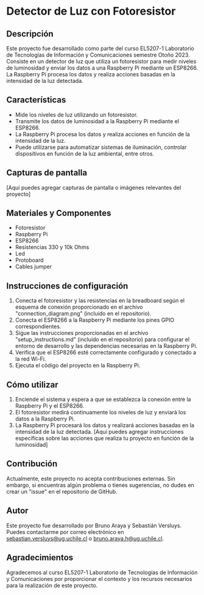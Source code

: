 # Detector de Luz con Fotoresistor
## Descripción
Este proyecto fue desarrollado como parte del curso EL5207-1 Laboratorio de Tecnologías de Información y Comunicaciones semestre Otoño 2023. Consiste en un detector de luz que utiliza un fotoresistor para medir niveles de luminosidad y enviar los datos a una Raspberry Pi mediante un ESP8266. La Raspberry Pi procesa los datos y realiza acciones basadas en la intensidad de la luz detectada.

## Características
* Mide los niveles de luz utilizando un fotoresistor.
* Transmite los datos de luminosidad a la Raspberry Pi mediante el ESP8266.
* La Raspberry Pi procesa los datos y realiza acciones en función de la intensidad de la luz.
* Puede utilizarse para automatizar sistemas de iluminación, controlar dispositivos en función de la luz ambiental, entre otros.

## Capturas de pantalla
[Aquí puedes agregar capturas de pantalla o imágenes relevantes del proyecto]


## Materiales y Componentes
* Fotoresistor
* Raspberry Pi
* ESP8266
* Resistencias 330 y 10k Ohms
* Led
* Protoboard
* Cables jumper

## Instrucciones de configuración
1. Conecta el fotoresistor y las resistencias en la breadboard según el esquema de conexión proporcionado en el archivo "connection_diagram.png" (incluido en el repositorio).
2. Conecta el ESP8266 a la Raspberry Pi mediante los pines GPIO correspondientes.
3. Sigue las instrucciones proporcionadas en el archivo "setup_instructions.md" (incluido en el repositorio) para configurar el entorno de desarrollo y las dependencias necesarias en la Raspberry Pi.
4. Verifica que el ESP8266 esté correctamente configurado y conectado a la red Wi-Fi.
5. Ejecuta el código del proyecto en la Raspberry Pi.

## Cómo utilizar
1. Enciende el sistema y espera a que se establezca la conexión entre la Raspberry Pi y el ESP8266.
2. El fotoresistor medirá continuamente los niveles de luz y enviará los datos a la Raspberry Pi.
3. La Raspberry Pi procesará los datos y realizará acciones basadas en la intensidad de la luz detectada.
[Aquí puedes agregar instrucciones específicas sobre las acciones que realiza tu proyecto en función de la luminosidad]


## Contribución
Actualmente, este proyecto no acepta contribuciones externas. Sin embargo, si encuentras algún problema o tienes sugerencias, no dudes en crear un "issue" en el repositorio de GitHub.



## Autor
Este proyecto fue desarrollado por Bruno Araya y Sebastián Versluys. Puedes contactarme por correo electrónico en sebastian.versluys@ug.uchile.cl o bruno.araya.h@ug.uchile.cl.

## Agradecimientos
Agradecemos al curso EL5207-1 Laboratorio de Tecnologías de Información y Comunicaciones por proporcionar el contexto y los recursos necesarios para la realización de este proyecto.